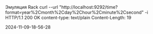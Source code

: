 Эмуляция Rack
curl --url "http://localhost:9292/time?format=year%2Cmonth%2Cday%2Chour%2Cminute%2Csecond" -i 
HTTP/1.1 200 OK
content-type: text/plain
Content-Length: 19

2024-11-09-18-56-28                   